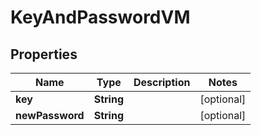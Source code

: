 # KeyAndPasswordVM

## Properties
Name | Type | Description | Notes
------------ | ------------- | ------------- | -------------
**key** | **String** |  |  [optional]
**newPassword** | **String** |  |  [optional]
